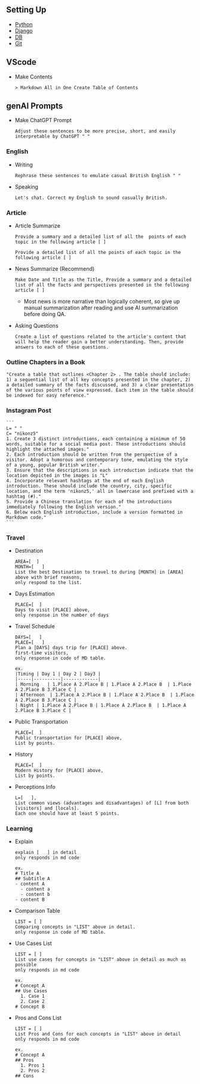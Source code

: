 ## Setting Up
- [Python](https://github.com/jeyu54217/Notes/blob/main/Python/Setting_Up.md#venv-built-in-in-python-3)
- [Django](https://github.com/jeyu54217/Notes/blob/main/Django/Setting_Up.md#install)
- [DB](https://github.com/jeyu54217/Notes/blob/main/DB/Setting_Up.md)
- [Git](https://github.com/jeyu54217/Notes/blob/main/git.md)
  
## VScode
- Make Contents
  ```
  > Markdown All in One Create Table of Contents
  ```
## genAI Prompts
- Make ChatGPT Prompt
  ```
  Adjust these sentences to be more precise, short, and easily interpretable by ChatGPT " "  
  ```
  
### English
  - Writing
    ```
    Rephrase these sentences to emulate casual British English " "  
    ```
  - Speaking
    ```
    Let's chat. Correct my English to sound casually British.
    ```
### Article
  - Article Summarize
    ```
    Provide a summary and a detailed list of all the  points of each topic in the following article [ ]
    ```
    ```
    Provide a detailed list of all the points of each topic in the following article [ ]
    ```
  - News Summarize (Recommend)
    ```
    Make Date and Title as the Title, Provide a summary and a detailed list of all the facts and perspectives presented in the following article [ ] 
    ```
    - Most news is more narrative than logically coherent, so give up manual summarization after reading and use AI summarization before doing QA.
      
  - Asking Questions
    ```
    Create a list of questions related to the article's content that will help the reader gain a better understanding. Then, provide answers to each of these questions.
    ```
### Outline Chapters in a Book
  ```
  "Create a table that outlines <Chapter 2> . The table should include: 1) a sequential list of all key concepts presented in the chapter, 2) a detailed summary of the facts discussed, and 3) a clear presentation of the various points of view expressed. Each item in the table should be indexed for easy reference."
  ```
### Instagram Post
    ```
    L= " "
    C= "nikonz5"
    1. Create 3 distinct introductions, each containing a minimum of 50 words, suitable for a social media post. These introductions should highlight the attached images."
    2. Each introduction should be written from the perspective of a visitor. Adopt a humorous and contemporary tone, emulating the style of a young, popular British writer."
    3. Ensure that the descriptions in each introduction indicate that the location depicted in the images is "L"
    4. Incorporate relevant hashtags at the end of each English introduction. These should include the country, city, specific location, and the term 'nikonz5,' all in lowercase and prefixed with a hashtag (#)."
    5. Provide a Chinese translation for each of the introductions immediately following the English version."
    6. Below each English introduction, include a version formatted in Markdown code."
    ```
### Travel
- Destination
  ```
  AREA=[  ]
  MONTH=[   ]
  List the best Destination to travel to during [MONTH] in [AREA] above with brief reasons,
  only respond to the list.
  ```

- Days Estimation
  ```
  PLACE=[  ]  
  Days to visit [PLACE] above,
  only response in the number of days
  ```
- Travel Schedule
  ```
  DAYS=[   ]
  PLACE=[   ]  
  Plan a [DAYS] days trip for [PLACE] above.
  first-time visitors,
  only response in code of MD table.

  ex.
  |Timing | Day 1 | Day 2 | Day3 |
  |-----|----------|-------------|
  | Morning   | 1.Place A 2.Place B | 1.Place A 2.Place B  | 1.Place A 2.Place B 3.Place C |
  | Afternoon  | 1.Place A 2.Place B | 1.Place A 2.Place B  | 1.Place A 2.Place B 3.Place C |
  | Night | 1.Place A 2.Place B | 1.Place A 2.Place B  | 1.Place A 2.Place B 3.Place C |
  ```
- Public Transportation
  ```
  PLACE=[  ]  
  Public transportation for [PLACE] above,
  List by points.
  ```
- History
  ```
  PLACE=[  ]  
  Modern History for [PLACE] above,
  List by points.
  ```

  
- Perceptions Info
  ```
  L=[   ],
  List common views (advantages and disadvantages) of [L] from both [visitors] and [locals].
  Each one should have at least 5 points.
  ```
  
### Learning
- Explain
  ```
  explain [   ] in detail
  only responds in md code
  
  ex.
  # Title A
  ## Subtitle A
  - content A
    - content a
    - content b
  - content B
  ```
- Comparison Table
  ```
  LIST = [ ]
  Comparing concepts in "LIST" above in detail.
  only response in code of MD table.
  
  ```
- Use Cases List
  ```
  LIST = [ ]
  List use cases for concepts in "LIST" above in detail as much as possible
  only responds in md code

  ex.
  # Concept A
  ## Use Cases
    1. Case 1
    2. Case 2
  # Concept B
  ```
- Pros and Cons List
  ```
  LIST = [ ]
  List Pros and Cons for each concepts in "LIST" above in detail
  only responds in md code
  
  ex.
  # Concept A
  ## Pros
    1. Pros 1
    2. Pros 2
  ## Cons

  ```

